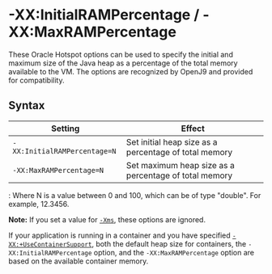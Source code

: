 <!--
* Copyright (c) 2017, 2018 IBM Corp. and others
*
* This program and the accompanying materials are made
* available under the terms of the Eclipse Public License 2.0
* which accompanies this distribution and is available at
* https://www.eclipse.org/legal/epl-2.0/ or the Apache
* License, Version 2.0 which accompanies this distribution and
* is available at https://www.apache.org/licenses/LICENSE-2.0.
*
* This Source Code may also be made available under the
* following Secondary Licenses when the conditions for such
* availability set forth in the Eclipse Public License, v. 2.0
* are satisfied: GNU General Public License, version 2 with
* the GNU Classpath Exception [1] and GNU General Public
* License, version 2 with the OpenJDK Assembly Exception [2].
*
* [1] https://www.gnu.org/software/classpath/license.html
* [2] http://openjdk.java.net/legal/assembly-exception.html
*
* SPDX-License-Identifier: EPL-2.0 OR Apache-2.0 OR GPL-2.0 WITH
* Classpath-exception-2.0 OR LicenseRef-GPL-2.0 WITH Assembly-exception
-->

# -XX:InitialRAMPercentage / -XX:MaxRAMPercentage

These Oracle Hotspot options can be used to specify the initial and maximum size of the Java heap as a percentage of the total memory available to the VM. The options are recognized by OpenJ9 and provided for compatibility.

## Syntax

| Setting                      | Effect                                                 |
|------------------------------|--------------------------------------------------------|
| `-XX:InitialRAMPercentage=N` | Set initial heap size as a percentage of total memory  |
| `-XX:MaxRAMPercentage=N`     | Set maximum heap size as a percentage of total memory  |

: Where N is a value between 0 and 100, which can be of type "double". For example, 12.3456.

<i class="fa fa-pencil-square-o" aria-hidden="true"></i> **Note:** If you set a value for [`-Xms`](xms.md), these options are ignored.

If your application is running in a container and you have specified [`-XX:+UseContainerSupport`](xxusecontainersupport), both the default heap size for containers, the `-XX:InitialRAMPercentage` option, and the `-XX:MaxRAMPercentage` option are based on the available container memory.


<!-- ==== END OF TOPIC ==== xxinitialrampercentage.md ==== -->
